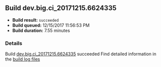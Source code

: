 ## Build dev.big.ci_20171215.6624335
- **Build result:** `succeeded`
- **Build queued:** 12/15/2017 11:56:53 PM
- **Build duration:** 7.55 minutes
### Details
Build [dev.big.ci_20171215.6624335](https://winappstudio.visualstudio.com/web/build.aspx?pcguid=a4ef43be-68ce-4195-a619-079b4d9834c2&builduri=vstfs%3a%2f%2f%2fBuild%2fBuild%2f24335) succeeded
Find detailed information in the [build log files](https://uwpctdiags.blob.core.windows.net/buildlogs/dev.big.ci_20171215.6624335_logs.zip)
